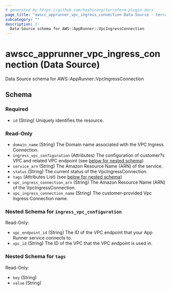 ```yaml
---
# generated by https://github.com/hashicorp/terraform-plugin-docs
page_title: "awscc_apprunner_vpc_ingress_connection Data Source - terraform-provider-awscc"
subcategory: ""
description: |-
  Data Source schema for AWS::AppRunner::VpcIngressConnection
---
```


# awscc_apprunner_vpc_ingress_connection (Data Source)

Data Source schema for AWS::AppRunner::VpcIngressConnection



<!-- schema generated by tfplugindocs -->
## Schema

### Required

- `id` (String) Uniquely identifies the resource.

### Read-Only

- `domain_name` (String) The Domain name associated with the VPC Ingress Connection.
- `ingress_vpc_configuration` (Attributes) The configuration of customer?s VPC and related VPC endpoint (see [below for nested schema](#nestedatt--ingress_vpc_configuration))
- `service_arn` (String) The Amazon Resource Name (ARN) of the service.
- `status` (String) The current status of the VpcIngressConnection.
- `tags` (Attributes List) (see [below for nested schema](#nestedatt--tags))
- `vpc_ingress_connection_arn` (String) The Amazon Resource Name (ARN) of the VpcIngressConnection.
- `vpc_ingress_connection_name` (String) The customer-provided Vpc Ingress Connection name.

<a id="nestedatt--ingress_vpc_configuration"></a>
### Nested Schema for `ingress_vpc_configuration`

Read-Only:

- `vpc_endpoint_id` (String) The ID of the VPC endpoint that your App Runner service connects to.
- `vpc_id` (String) The ID of the VPC that the VPC endpoint is used in.


<a id="nestedatt--tags"></a>
### Nested Schema for `tags`

Read-Only:

- `key` (String)
- `value` (String)
